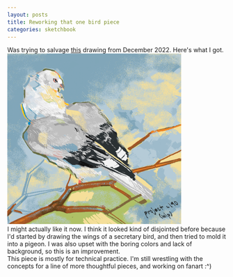 ```yaml
---
layout: posts
title: Reworking that one bird piece
categories: sketchbook
---
```

Was trying to salvage <a href="/sketchbook/2022/12/08/bird_test.html" target="_blank"><u>t</u>his</a> drawing from December 2022. Here's what I got.
<br><img src="/images/for-posts/bird_test_mspaint_re.png" width="400px">
<br>I might actually like it now. I think it looked kind of disjointed before because I'd started by drawing the wings of a secretary bird, and then tried to mold it into a pigeon. I was also upset with the boring colors and lack of background, so this is an improvement.
<br>This piece is mostly for technical practice. I'm still wrestling with the concepts for a line of more thoughtful pieces, and working on fanart :^)